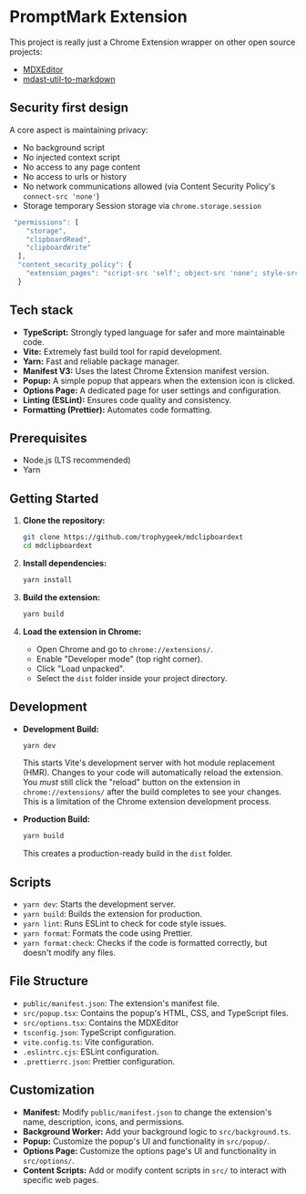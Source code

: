 # PromptMark Extension



This project is really just a Chrome Extension wrapper on other open source projects:
- [MDXEditor](https://github.com/mdx-editor/editor)
- [mdast-util-to-markdown](https://github.com/syntax-tree/mdast-util-from-markdown)


## Security first design
A core aspect is maintaining privacy:
- No background script
- No injected context script
- No access to any page content
- No access to urls or history
- No network communications allowed (via Content Security Policy's `connect-src 'none'`)
- Storage temporary Session storage via `chrome.storage.session`  

```js
 "permissions": [
    "storage",
    "clipboardRead",
    "clipboardWrite"
  ],
  "content_security_policy": {
    "extension_pages": "script-src 'self'; object-src 'none'; style-src 'self' 'unsafe-inline';  font-src 'self'; img-src 'self' https:; connect-src 'none'"
  }
```

## Tech stack

- **TypeScript:** Strongly typed language for safer and more maintainable code.
- **Vite:** Extremely fast build tool for rapid development.
- **Yarn:** Fast and reliable package manager.
- **Manifest V3:** Uses the latest Chrome Extension manifest version.
- **Popup:** A simple popup that appears when the extension icon is clicked.
- **Options Page:** A dedicated page for user settings and configuration.
- **Linting (ESLint):** Ensures code quality and consistency.
- **Formatting (Prettier):** Automates code formatting.

## Prerequisites

- Node.js (LTS recommended)
- Yarn

## Getting Started

1.  **Clone the repository:**

    ```bash
    git clone https://github.com/trophygeek/mdclipboardext
    cd mdclipboardext
    ```

2.  **Install dependencies:**

    ```bash
    yarn install
    ```

3.  **Build the extension:**

    ```bash
    yarn build
    ```

4.  **Load the extension in Chrome:**
    - Open Chrome and go to `chrome://extensions/`.
    - Enable "Developer mode" (top right corner).
    - Click "Load unpacked".
    - Select the `dist` folder inside your project directory.

## Development

- **Development Build:**

  ```bash
  yarn dev
  ```

  This starts Vite's development server with hot module replacement (HMR). Changes to your code will automatically reload the extension. You _must_ still click the "reload" button on the extension in `chrome://extensions/` after the build completes to see your changes. This is a limitation of the Chrome extension development process.

- **Production Build:**

  ```bash
  yarn build
  ```

  This creates a production-ready build in the `dist` folder.

## Scripts

- `yarn dev`: Starts the development server.
- `yarn build`: Builds the extension for production.
- `yarn lint`: Runs ESLint to check for code style issues.
- `yarn format`: Formats the code using Prettier.
- `yarn format:check`: Checks if the code is formatted correctly, but doesn't modify any files.

## File Structure

- `public/manifest.json`: The extension's manifest file.
- `src/popup.tsx`: Contains the popup's HTML, CSS, and TypeScript files.
- `src/options.tsx`: Contains the MDXEditor
- `tsconfig.json`: TypeScript configuration.
- `vite.config.ts`: Vite configuration.
- `.eslintrc.cjs`: ESLint configuration.
- `.prettierrc.json`: Prettier configuration.

## Customization

- **Manifest:** Modify `public/manifest.json` to change the extension's name, description, icons, and permissions.
- **Background Worker:** Add your background logic to `src/background.ts`.
- **Popup:** Customize the popup's UI and functionality in `src/popup/`.
- **Options Page:** Customize the options page's UI and functionality in `src/options/`.
- **Content Scripts:** Add or modify content scripts in `src/` to interact with specific web pages.
